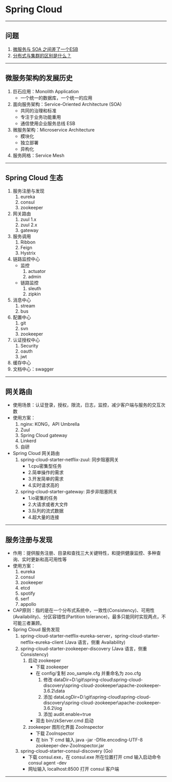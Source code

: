 # Spring Cloud

---
## 问题
1. [微服务与 SOA 之间差了一个ESB](https://blog.csdn.net/jdk2006/article/details/51695416)
2. [分布式与集群的区别是什么？](https://www.zhihu.com/question/20004877)
---
## 微服务架构的发展历史
1. 巨石应用：Monolith Application
    - 一个统一的数据库，一个统一的应用
2. 面向服务架构：Service-Oriented Architecture (SOA)
    - 共同的治理和标准
    - 专注于业务功能重用
    - 通信使用企业服务总线 ESB
3. 微服务架构：Microservice Architecture
    - 模块化
    - 独立部署
    - 异构化
4. 服务网格：Service Mesh
---
## Spring Cloud 生态
1. 服务注册与发现
    1. eureka
    2. consul
    3. zookeeper
2. 网关路由
    1. zuul 1.x
    2. zuul 2.x
    3. gateway
3. 服务调用
    1. Ribbon
    2. Feign
    3. Hystrix
4. 链路监控中心
    - 监控
        1. actuator
        2. admin
    - 链路监控
        1. sleuth
        2. zipkin
5. 消息中心
    1. stream
    2. bus
6. 配置中心
    1. git
    2. svn
    3. zookeeper
7. 认证授权中心
    1. Security
    2. oauth
    3. jwt
8. 缓存中心
9. 文档中心：swagger
---
## 网关路由
- 使用场景：认证登录，授权，限流，日志，监控，减少客户端与服务的交互次数
- 使用方案：
    1. nginx: KONG，API Umbrella
    2. Zuul
    3. Spring Cloud gateway
    4. Linkerd
    5. 自研
- Spring Cloud 网关路由
    1. spring-cloud-starter-netflix-zuul: 同步阻塞网关
        - 1.cpu密集型任务
        - 2.简单操作的需求
        - 3.开发简单的需求
        - 4.实时请求高的
    2. spring-cloud-starter-gateway: 异步非阻塞网关
        - 1.io密集的任务
        - 2.大请求或者大文件
        - 3.队列的流式数据
        - 4.超大量的连接
---
## 服务注册与发现
- 作用：提供服务注册、目录和查找三大关键特性，和提供健康监控、多种查询、实时更新和高可用性等
- 使用方案：
    1. eureka
    2. consul
    3. zookeeper
    4. etcd
    5. spotify
    6. serf
    7. appollo
- CAP原则：指的是在一个分布式系统中，一致性(Consistency)、可用性(Availability)、分区容错性(Partition tolerance)，最多只能同时实现两点，不可能三者兼顾。
- Spring Cloud 服务发现
    1. spring-cloud-starter-netflix-eureka-server，spring-cloud-starter-netflix-eureka-client (Java 语言，侧重 Availability)
    2. spring-cloud-starter-zookeeper-discovery (Java 语言，侧重 Consistency)
        1. 启动 zookeeper 
            - 下载 zookeeper
            - 在 config/复制 zoo_sample.cfg 并重命名为 zoo.cfg
                1. 修改 dataDir=D:\\git\\spring-cloud\\spring-cloud-discovery\\spring-cloud-zookeeper\\apache-zookeeper-3.6.2\\data
                2. 添加 dataLogDir=D:\\git\\spring-cloud\\spring-cloud-discovery\\spring-cloud-zookeeper\\apache-zookeeper-3.6.2\\log
                3. 添加 audit.enable=true
            - 双击 bin/zkServer.cmd 启动
        2. zookeeper 图形化界面 ZooInspector
            - 下载 ZooInspector
            - 在 bin 下 cmd 输入 java -jar -Dfile.encoding-UTF-8 zookeeper-dev-ZooInspector.jar
    3. spring-cloud-starter-consul-discovery (Go)
        - 下载 consul.exe，在 consul.exe 所在位置打开 cmd 输入启动命令 consul agent -dev
        - 网址输入 localhost:8500 打开 consul 客户端
---
